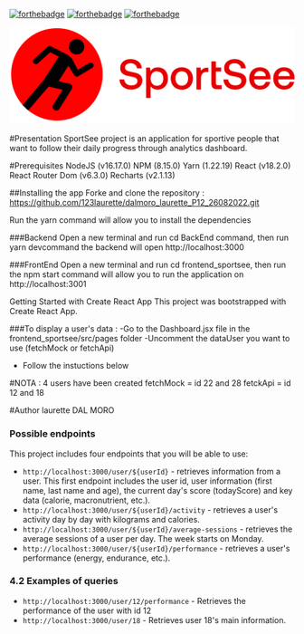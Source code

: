 [![forthebadge](https://forthebadge.com/images/badges/validated-html5.svg)](https://forthebadge.com)
[![forthebadge](https://forthebadge.com/images/badges/uses-css.svg)](https://forthebadge.com)
[![forthebadge](https://forthebadge.com/images/badges/made-with-javascript.svg)](https://forthebadge.com)

![Cover](https://github.com/123laurette/dalmoro_laurette_P12_26082022/blob/master/frontend_sportsee/src/assets/logo.png)

#Presentation
SportSee project is an application for sportive people that want to follow their daily progress through analytics dashboard.

#Prerequisites
NodeJS (v16.17.0)
NPM (8.15.0)
Yarn (1.22.19)
React (v18.2.0) 
React Router Dom (v6.3.0)
Recharts (v2.1.13)


##Installing the app
Forke and clone the repository : https://github.com/123laurette/dalmoro_laurette_P12_26082022.git

Run the yarn command will allow you to install the dependencies

###Backend 
    Open a new terminal and run cd BackEnd command, then run yarn devcommand the backend will open http://localhost:3000

###FrontEnd
    Open a new terminal and run cd frontend_sportsee, then run the npm start command will allow you to run the application on http://localhost:3001


Getting Started with Create React App
This project was bootstrapped with Create React App.

###To display a user's data :
-Go to the Dashboard.jsx file in the frontend_sportsee/src/pages folder
-Uncomment the dataUser you want to use (fetchMock or fetchApi)
- Follow the instuctions below

#NOTA : 4 users have been created
    fetchMock = id 22 and 28
    fetckApi = id 12 and 18


#Author
laurette DAL MORO

### Possible endpoints

This project includes four endpoints that you will be able to use:

- `http://localhost:3000/user/${userId}` - retrieves information from a user. This first endpoint includes the user id, user information (first name, last name and age), the current day's score (todayScore) and key data (calorie, macronutrient, etc.).
- `http://localhost:3000/user/${userId}/activity` - retrieves a user's activity day by day with kilograms and calories.
- `http://localhost:3000/user/${userId}/average-sessions` - retrieves the average sessions of a user per day. The week starts on Monday.
- `http://localhost:3000/user/${userId}/performance` - retrieves a user's performance (energy, endurance, etc.).

### 4.2 Examples of queries

- `http://localhost:3000/user/12/performance` - Retrieves the performance of the user with id 12
- `http://localhost:3000/user/18` - Retrieves user 18's main information.
